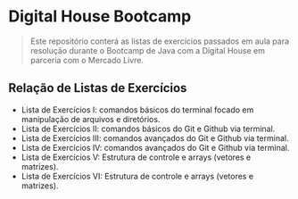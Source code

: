 # Digital House Bootcamp
> Este repositório conterá as listas de exercícios passados em aula para resolução durante o Bootcamp de Java com a Digital House em parceria com o Mercado Livre.

## Relação de Listas de Exercícios

- Lista de Exercícios I: comandos básicos do terminal focado em manipulação de arquivos e diretórios.
- Lista de Exercícios II: comandos básicos do Git e Github via terminal.
- Lista de Exercícios III: comandos avançados do Git e Github via terminal.
- Lista de Exercícios IV: comandos avançados do Git e Github via terminal.
- Lista de Exercícios V: Estrutura de controle e arrays (vetores e matrizes).
- Lista de Exercícios VI: Estrutura de controle e arrays (vetores e matrizes).
